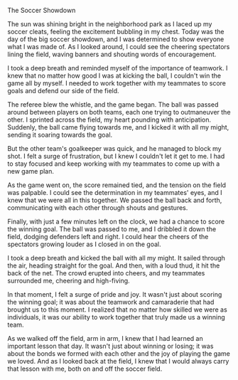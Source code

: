 The Soccer Showdown

The sun was shining bright in the neighborhood park as I laced up my soccer cleats, feeling the excitement bubbling in my chest. Today was the day of the big soccer showdown, and I was determined to show everyone what I was made of. As I looked around, I could see the cheering spectators lining the field, waving banners and shouting words of encouragement.

I took a deep breath and reminded myself of the importance of teamwork. I knew that no matter how good I was at kicking the ball, I couldn't win the game all by myself. I needed to work together with my teammates to score goals and defend our side of the field.

The referee blew the whistle, and the game began. The ball was passed around between players on both teams, each one trying to outmaneuver the other. I sprinted across the field, my heart pounding with anticipation. Suddenly, the ball came flying towards me, and I kicked it with all my might, sending it soaring towards the goal.

But the other team's goalkeeper was quick, and he managed to block my shot. I felt a surge of frustration, but I knew I couldn't let it get to me. I had to stay focused and keep working with my teammates to come up with a new game plan.

As the game went on, the score remained tied, and the tension on the field was palpable. I could see the determination in my teammates' eyes, and I knew that we were all in this together. We passed the ball back and forth, communicating with each other through shouts and gestures.

Finally, with just a few minutes left on the clock, we had a chance to score the winning goal. The ball was passed to me, and I dribbled it down the field, dodging defenders left and right. I could hear the cheers of the spectators growing louder as I closed in on the goal.

I took a deep breath and kicked the ball with all my might. It sailed through the air, heading straight for the goal. And then, with a loud thud, it hit the back of the net. The crowd erupted into cheers, and my teammates surrounded me, cheering and high-fiving.

In that moment, I felt a surge of pride and joy. It wasn't just about scoring the winning goal; it was about the teamwork and camaraderie that had brought us to this moment. I realized that no matter how skilled we were as individuals, it was our ability to work together that truly made us a winning team.

As we walked off the field, arm in arm, I knew that I had learned an important lesson that day. It wasn't just about winning or losing; it was about the bonds we formed with each other and the joy of playing the game we loved. And as I looked back at the field, I knew that I would always carry that lesson with me, both on and off the soccer field.
